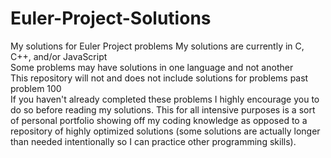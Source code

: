 # Euler-Project-Solutions
My solutions for Euler Project problems
My solutions are currently in C, C++, and/or JavaScript  
Some problems may have solutions in one language and not another  
This repository will not and does not include solutions for problems past problem 100  
If you haven't already completed these problems I highly encourage you to do so before reading my solutions. This for all intensive purposes is a sort of personal portfolio showing off my coding knowledge as opposed to a repository of highly optimized solutions (some solutions are actually longer than needed intentionally so I can practice other programming skills).  